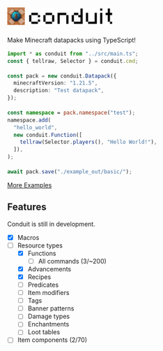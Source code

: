 # <img src="./logo.png" height=40/>
Make Minecraft datapacks using TypeScript!

```typescript
import * as conduit from "../src/main.ts";
const { tellraw, Selector } = conduit.cmd;

const pack = new conduit.Datapack({
  minecraftVersion: "1.21.5",
  description: "Test datapack",
});

const namespace = pack.namespace("test");
namespace.add(
  "hello_world",
  new conduit.Function([
    tellraw(Selector.players(), "Hello World!"),
  ]),
);

await pack.save("./example_out/basic/");
```

[More Examples](./example)

## Features
Conduit is still in development.

- [x] Macros
- [ ] Resource types
  - [x] Functions
    - [ ] All commands (3/~200)
  - [x] Advancements
  - [x] Recipes
  - [ ] Predicates
  - [ ] Item modifiers
  - [ ] Tags
  - [ ] Banner patterns
  - [ ] Damage types
  - [ ] Enchantments
  - [ ] Loot tables
- [ ] Item components (2/70)
